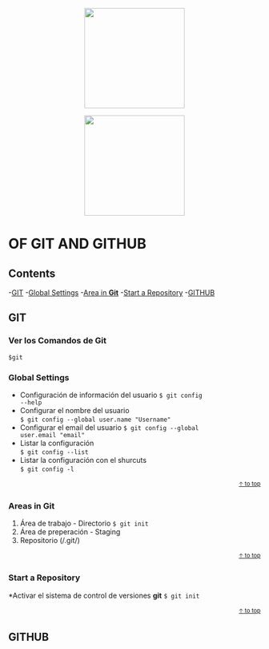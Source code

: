 <p align="center"><a href="https://git-scm.com" target="_blank"><img src="https://upload.wikimedia.org/wikipedia/commons/3/3f/Git_icon.svg" width="200"></a></p>
<p align="center"><a href="https://github.com" target="_blank"><img src="https://github.githubassets.com/images/modules/logos_page/GitHub-Mark.png" width="200"></a></p>

# OF GIT AND GITHUB

## Contents
-[GIT](#git)
    -[Global Settings](#global-settings)
    -[Area in **Git**](#areas-in-git)
    -[Start a Repository](#start-a-repository)
-[GITHUB](#github)

## GIT

### Ver los Comandos de **Git**
<pre><code>$git</code></pre>

### Global Settings
* Configuración de información del usuario
<code>$ git config --help</code>      
* Configurar el nombre del usuario                   
<code>$ git config --global user.name "Username"</code>  
* Configurar el email del usuario
<code>$ git config --global user.email "email"</code>  
* Listar la configuración        
<code>$ git config --list</code>      
* Listar la configuración con el shurcuts                         
<code>$ git config -l</code>                               

<div align="right">
  <small><a href="#table-of-contents">🡡 to top</a></small>
</div>

### Areas in **Git**
1. Área de trabajo - Directorio <code>$ git init</code>
2. Área de preperación - Staging
3. Repositorio (/.git/)

<div align="right">
  <small><a href="#table-of-contents">🡡 to top</a></small>
</div>

### Start a Repository
*Activar el sistema de control de versiones **git**
<code>$ git init </code>                                           

<div align="right">
  <small><a href="#table-of-contents">🡡 to top</a></small>
</div>

## GITHUB


